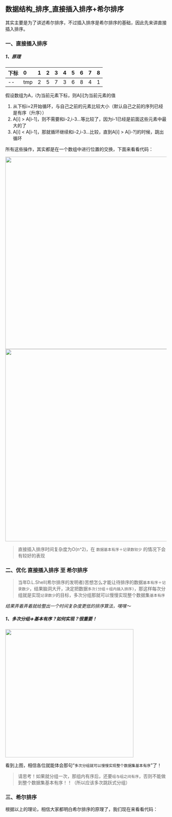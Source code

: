 ## 数据结构\_排序_直接插入排序+希尔排序

其实主要是为了讲述希尔排序，不过插入排序是希尔排序的基础，因此先来讲直接插入排序。

### 一、直接插入排序

##### 1、原理

下标|0|1|2|3|4|5|6|7|8
:--|:--|:--|:--|:--|:--|:--|:--|:--|:--
--|tmp|2|5|7|3|6|8|4|1

假设数组为A，i为当前元素下标，则A[i]为当前元素的值

1. 从下标i=2开始循环，与自己之前的元素比较大小（默认自己之前的序列已经是有序（升序））
2. A[i] > A[i-1]，则不需要和i-2,i-3...等比较了，因为i-1已经是前面这些元素中最大的了
3. A[i] < A[i-1]，那就循环继续和i-2,i-3...比较，直到A[i] > A[i-?]的时候，跳出循环

所有这些操作，其实都是在一个数组中进行位置的交换，下面来看看代码：

<img src="https://raw.githubusercontent.com/arkulo56/thought/master/images/datastruct/sort_haxi_1.png" width="600" />


<img src="https://raw.githubusercontent.com/arkulo56/thought/master/images/datastruct/sort_haxi_2.png" width="600" />

> 直接插入排序时间复杂度为O(n^2)，在 `数据基本有序＋记录数较少` 的情况下会有较好的表现


### 二、优化 直接插入排序 至 希尔排序

> 当年D.L.Shell(希尔排序的发明者)苦想怎么才能让待排序的数据`基本有序＋记录数少`，结果脑洞大开，决定把数据`多次(分组＋组内插入排序)`，那这样每次分组就是实现`记录数少`的目标，多次分组那就可以慢慢实现整个数据集`基本有序`

_结果弄着弄着就给整出一个时间复杂度更低的排序算法，嘿嘿～_

##### 1、多次分组=>基本有序？如何实现？很重要！

<img src="https://raw.githubusercontent.com/arkulo56/thought/master/images/datastruct/sort_haxi.png" width="400" />

看到上图，相信各位就能体会那句“`多次分组就可以慢慢实现整个数据集基本有序`”了！

> 请思考！如果就分组一次，那组内有序后，还要`组与组之间有序`，否则不能做到整个数据集基本有序！！（所以应该多次跳跃式分组）

### 三、希尔排序

根据以上的理论，相信大家都明白希尔排序的原理了，我们现在来看看代码：

